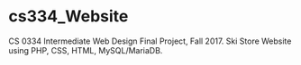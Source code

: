 # cs334_Website
CS 0334 Intermediate Web Design Final Project, Fall 2017. Ski Store Website using PHP, CSS, HTML, MySQL/MariaDB.
